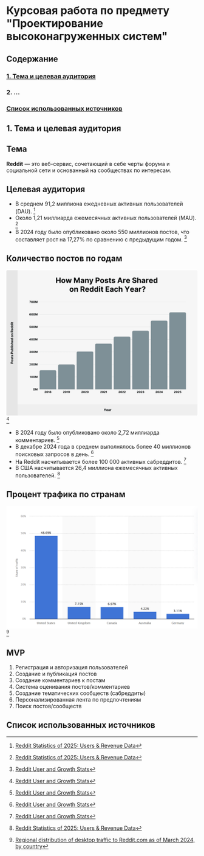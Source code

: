 # Курсовая работа по предмету "Проектирование высоконагруженных систем"

## Содержание
### [1. Тема и целевая аудитория](#first)
### 2. ...
### [Список использованных источников](#sources)

<a name="first"></a>
## 1. Тема и целевая аудитория

## Тема
  **Reddit** — это веб-сервис, сочетающий в себе черты форума и социальной сети и основанный на сообществах по интересам.

## Целевая аудитория
  - В среднем 91,2 миллиона ежедневных активных пользователей (DAU). [^2]
  - Около 1,21 миллиарда ежемесячных активных пользователей (MAU). [^2]
  - В 2024 году было опубликовано около 550 миллионов постов, что составляет рост на 17,27% по сравнению с предыдущим годом. [^3]
  ## Количество постов по годам
  ![Countries stats](/assets/posts-stat.png) [^3]
  - В 2024 году было опубликовано около 2,72 миллиарда комментариев. [^3]
  - В декабре 2024 года в среднем выполнялось более 40 миллионов поисковых запросов в день. [^3]
  - На Reddit насчитывается более 100 000 активных сабреддитов. [^3]
  - В США насчитывается 26,4 миллиона ежемесячных активных пользователей. [^2]

  ## Процент трафика по странам
  ![Countries stats](/assets/countries-stat.png) [^1]

## MVP
  1. Регистрация и авторизация пользователей
  2. Создание и публикация постов 
  3. Создание комментариев к постам
  4. Система оценивания постов/комментариев
  5. Создание тематических сообществ (сабреддиты)
  6. Персонализированная лента по предпочтениям
  7. Поиск постов/сообществ

<a name="sources"></a>
## Список использованных источников

[^1]: [Regional distribution of desktop traffic to Reddit.com as of March 2024, by country](https://www.statista.com/statistics/325144/reddit-global-active-user-distribution/)
[^2]: [Reddit Statistics of 2025: Users & Revenue Data](https://www.demandsage.com/reddit-statistics/)
[^3]: [Reddit User and Growth Stats](https://backlinko.com/reddit-users)
